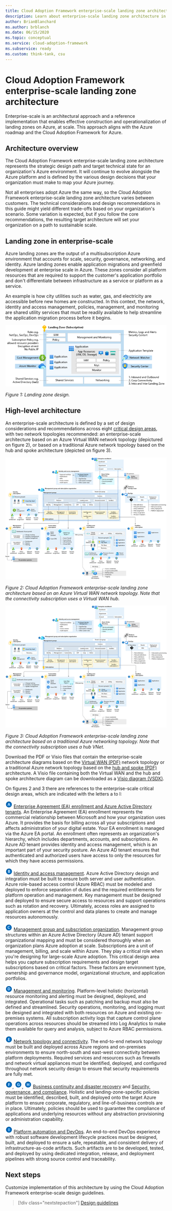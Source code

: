 ```yaml
---
title: Cloud Adoption Framework enterprise-scale landing zone architecture
description: Learn about enterprise-scale landing zone architecture in the Cloud Adoption Framework for Azure.
author: BrianBlanchard
ms.author: brblanch
ms.date: 06/15/2020
ms.topic: conceptual
ms.service: cloud-adoption-framework
ms.subservice: ready
ms.custom: think-tank, csu
---
```


# Cloud Adoption Framework enterprise-scale landing zone architecture

Enterprise-scale is an architectural approach and a reference implementation that enables effective construction and operationalization of landing zones on Azure, at scale. This approach aligns with the Azure roadmap and the Cloud Adoption Framework for Azure.

## Architecture overview

The Cloud Adoption Framework enterprise-scale landing zone architecture represents the strategic design path and target technical state for an organization's Azure environment. It will continue to evolve alongside the Azure platform and is defined by the various design decisions that your organization must make to map your Azure journey.

Not all enterprises adopt Azure the same way, so the Cloud Adoption Framework enterprise-scale landing zone architecture varies between customers. The technical considerations and design recommendations in this guide might yield different trade-offs based on your organization's scenario. Some variation is expected, but if you follow the core recommendations, the resulting target architecture will set your organization on a path to sustainable scale.

## Landing zone in enterprise-scale

Azure landing zones are the output of a multisubscription Azure environment that accounts for scale, security, governance, networking, and identity. Azure landing zones enable application migrations and greenfield development at enterprise scale in Azure. These zones consider all platform resources that are required to support the customer's application portfolio and don't differentiate between infrastructure as a service or platform as a service.

An example is how city utilities such as water, gas, and electricity are accessible before new homes are constructed. In this context, the network, identity and access management, policies, management, and monitoring are shared utility services that must be readily available to help streamline the application migration process before it begins.

![Diagram that shows a landing zone design.](./media/lz-design.png)

_Figure 1: Landing zone design._

## High-level architecture

An enterprise-scale architecture is defined by a set of design considerations and recommendations across eight [critical design areas](./design-guidelines.md), with two network topologies recommended: an enterprise-scale architecture based on an Azure Virtual WAN network topology (depictured on figure 2), or based on a traditional Azure network topology based on the hub and spoke architecture (depicted on figure 3).

[![Diagram that shows Cloud Adoption Framework enterprise-scale landing zone architecture based on an Azure Virtual WAN network topology.](./media/ns-arch-inline.png)](./media/ns-arch-expanded.png#lightbox)

_Figure 2: Cloud Adoption Framework enterprise-scale landing zone architecture based on an Azure Virtual WAN network topology. Note that the connectivity subscription uses a Virtual WAN hub._

[![Diagram that shows Cloud Adoption Framework enterprise-scale landing zone architecture.](./media/ns-arch-cust-inline.png)](./media/ns-arch-cust-expanded.png#lightbox)

_Figure 3: Cloud Adoption Framework enterprise-scale landing zone architecture based on a traditional Azure networking topology. Note that the connectivity subscription uses a hub VNet._

Download the PDF or Visio files that contain the enterprise-scale architecture diagrams based on the [Virtual WAN (PDF)](https://raw.githubusercontent.com/microsoft/CloudAdoptionFramework/master/ready/enterprise-scale-architecture.pdf) network topology or a traditional Azure network topology based on the [hub and spoke (PDF)](https://github.com/microsoft/CloudAdoptionFramework/raw/master/ready/enterprise-scale-architecture-cust.pdf) architecture. A Visio file containing both the Virtual WAN and the hub and spoke architecture diagram can be downloaded as a [Visio diagram (VSDX)](https://github.com/microsoft/CloudAdoptionFramework/raw/master/ready/enterprise-scale-architecture.vsdx).

On figures 2 and 3 there are references to the enterprise-scale critical design areas, which are indicated with the letters a to I:

![The letter A](./media/a.png) [Enterprise Agreement (EA) enrollment and Azure Active Directory tenants](./enterprise-enrollment-and-azure-ad-tenants.md). An Enterprise Agreement (EA) enrollment represents the commercial relationship between Microsoft and how your organization uses Azure. It provides the basis for billing across all your subscriptions and affects administration of your digital estate. Your EA enrollment is managed via the Azure EA portal. An enrollment often represents an organization's hierarchy, which includes departments, accounts, and subscriptions. An Azure AD tenant provides identity and access management, which is an important part of your security posture. An Azure AD tenant ensures that authenticated and authorized users have access to only the resources for which they have access permissions.

![The letter B](./media/b.png) [Identity and access management](./identity-and-access-management.md). Azure Active Directory design and integration must be built to ensure both server and user authentication. Azure role-based access control (Azure RBAC) must be modeled and deployed to enforce separation of duties and the required entitlements for platform operation and management. Key management must be designed and deployed to ensure secure access to resources and support operations such as rotation and recovery. Ultimately, access roles are assigned to application owners at the control and data planes to create and manage resources autonomously.

![The letter C](./media/c.png) [Management group and subscription organization](./management-group-and-subscription-organization.md). Management group structures within an Azure Active Directory (Azure AD) tenant support organizational mapping and must be considered thoroughly when an organization plans Azure adoption at scale. Subscriptions are a unit of management, billing, and scale within Azure. They play a critical role when you're designing for large-scale Azure adoption. This critical design area helps you capture subscription requirements and design target subscriptions based on critical factors. These factors are environment type, ownership and governance model, organizational structure, and application portfolios.

![The letter D](./media/d.png) [Management and monitoring](./management-and-monitoring.md). Platform-level holistic (horizontal) resource monitoring and alerting must be designed, deployed, and integrated. Operational tasks such as patching and backup must also be defined and streamlined. Security operations, monitoring, and logging must be designed and integrated with both resources on Azure and existing on-premises systems. All subscription activity logs that capture control plane operations across resources should be streamed into Log Analytics to make them available for query and analysis, subject to Azure RBAC permissions.

![The letter E](./media/e.png) [Network topology and connectivity](./network-topology-and-connectivity.md). The end-to-end network topology must be built and deployed across Azure regions and on-premises environments to ensure north-south and east-west connectivity between platform deployments. Required services and resources such as firewalls and network virtual appliances must be identified, deployed, and configured throughout network security design to ensure that security requirements are fully met.

![The letter F](./media/f.png), ![The letter G](./media/g.png), ![The letter H](./media/h.png) [Business continuity and disaster recovery](./business-continuity-and-disaster-recovery.md) and [Security, governance, and compliance](./security-governance-and-compliance.md). Holistic and landing-zone-specific policies must be identified, described, built, and deployed onto the target Azure platform to ensure corporate, regulatory, and line-of-business controls are in place. Ultimately, policies should be used to guarantee the compliance of applications and underlying resources without any abstraction provisioning or administration capability.

![The letter I](./media/i.png) [Platform automation and DevOps](platform-automation-and-devops.md). An end-to-end DevOps experience with robust software development lifecycle practices must be designed, built, and deployed to ensure a safe, repeatable, and consistent delivery of infrastructure-as-code artifacts. Such artifacts are to be developed, tested, and deployed by using dedicated integration, release, and deployment pipelines with strong source control and traceability.

## Next steps

Customize implementation of this architecture by using the Cloud Adoption Framework enterprise-scale design guidelines.

> [!div class="nextstepaction"]
> [Design guidelines](./design-guidelines.md)
